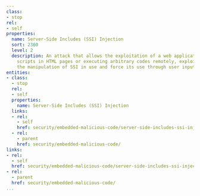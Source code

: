 ```yaml
---
class:
- stop
rel:
- self
properties:
  name: Server-Side Includes (SSI) Injection
  sort: 2360
  level: 2
  description: An attack that allows the exploitation of a web application by injecting
    scripts in HTML pages or executing arbitrary codes remotely, exploiting through
    the manipulation of SSI in use and force its use through user input fields.
entities:
- class:
  - stop
  rel:
  - self
  properties:
    name: Server-Side Includes (SSI) Injection
  links:
  - rel:
    - self
    href: security/embedded-malicious-code/server-side-includes-ssi-injection.md
  - rel:
    - parent
    href: security/embedded-malicious-code/
links:
- rel:
  - self
  href: security/embedded-malicious-code/server-side-includes-ssi-injection.md
- rel:
  - parent
  href: security/embedded-malicious-code/
...
```

